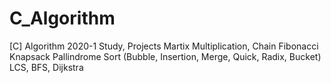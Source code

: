 # C_Algorithm
[C] Algorithm 2020-1 Study, Projects
Martix Multiplication, Chain
Fibonacci
Knapsack
Pallindrome
Sort (Bubble, Insertion, Merge, Quick, Radix, Bucket)
LCS, BFS, Dijkstra

